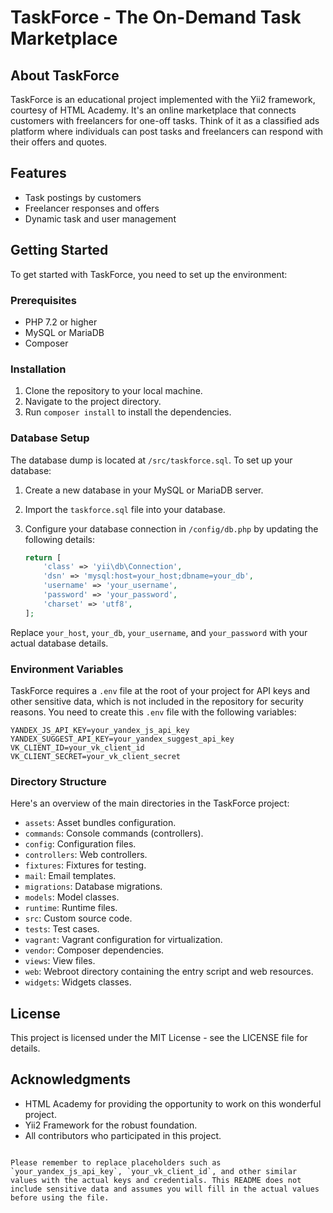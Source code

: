 # TaskForce - The On-Demand Task Marketplace

## About TaskForce

TaskForce is an educational project implemented with the Yii2 framework, courtesy of HTML Academy. It's an online marketplace that connects customers with freelancers for one-off tasks. Think of it as a classified ads platform where individuals can post tasks and freelancers can respond with their offers and quotes.

## Features

- Task postings by customers
- Freelancer responses and offers
- Dynamic task and user management

## Getting Started

To get started with TaskForce, you need to set up the environment:

### Prerequisites

- PHP 7.2 or higher
- MySQL or MariaDB
- Composer

### Installation

1. Clone the repository to your local machine.
2. Navigate to the project directory.
3. Run `composer install` to install the dependencies.

### Database Setup

The database dump is located at `/src/taskforce.sql`. To set up your database:

1. Create a new database in your MySQL or MariaDB server.
2. Import the `taskforce.sql` file into your database.
3. Configure your database connection in `/config/db.php` by updating the following details:

   ```php
   return [
       'class' => 'yii\db\Connection',
       'dsn' => 'mysql:host=your_host;dbname=your_db',
       'username' => 'your_username',
       'password' => 'your_password',
       'charset' => 'utf8',
   ];
   ```

Replace `your_host`, `your_db`, `your_username`, and `your_password` with your actual database details.

### Environment Variables

TaskForce requires a `.env` file at the root of your project for API keys and other sensitive data, which is not included in the repository for security reasons. You need to create this `.env` file with the following variables:

```env
YANDEX_JS_API_KEY=your_yandex_js_api_key
YANDEX_SUGGEST_API_KEY=your_yandex_suggest_api_key
VK_CLIENT_ID=your_vk_client_id
VK_CLIENT_SECRET=your_vk_client_secret
```

### Directory Structure

Here's an overview of the main directories in the TaskForce project:

- `assets`: Asset bundles configuration.
- `commands`: Console commands (controllers).
- `config`: Configuration files.
- `controllers`: Web controllers.
- `fixtures`: Fixtures for testing.
- `mail`: Email templates.
- `migrations`: Database migrations.
- `models`: Model classes.
- `runtime`: Runtime files.
- `src`: Custom source code.
- `tests`: Test cases.
- `vagrant`: Vagrant configuration for virtualization.
- `vendor`: Composer dependencies.
- `views`: View files.
- `web`: Webroot directory containing the entry script and web resources.
- `widgets`: Widgets classes.

## License

This project is licensed under the MIT License - see the LICENSE file for details.

## Acknowledgments

- HTML Academy for providing the opportunity to work on this wonderful project.
- Yii2 Framework for the robust foundation.
- All contributors who participated in this project.
```

Please remember to replace placeholders such as `your_yandex_js_api_key`, `your_vk_client_id`, and other similar values with the actual keys and credentials. This README does not include sensitive data and assumes you will fill in the actual values before using the file.